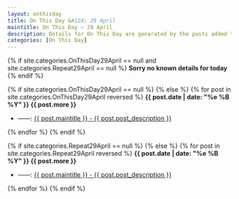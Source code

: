 ```yaml
---
layout: onthisday
title: On This Day &#124; 29 April
maintitle: On This Day — 29 April
description: Details for On This Day are genarated by the posts added to the website so the content is subject to changes/updates over time.
categories: [On This Day]
---
```


{% if site.categories.OnThisDay29April == null and site.categories.Repeat29April == null %}
<strong>Sorry no known details for today</strong>
{% endif %}

{% if site.categories.OnThisDay29April == null %}
{% else %}
{% for post in site.categories.OnThisDay29April reversed %}
<strong>{{ post.date | date: "%e %B %Y" }} {{ post.more }}</strong>
<ul>
<li> ——: <a href="{{ post.url }}">{{ post.maintitle }} - {{ post.post_description }}</a></li>
</ul>
{% endfor %}
{% endif %}

{% if site.categories.Repeat29April == null %}
{% else %}
{% for post in site.categories.Repeat29April reversed %}
<strong>{{ post.date | date: "%e %B %Y" }} {{ post.more }}</strong>
<ul>
<li> ——: <a href="{{ post.url }}">{{ post.maintitle }} - {{ post.post_description }}</a></li>
</ul>
{% endfor %}
{% endif %}
